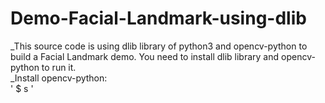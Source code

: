 # Demo-Facial-Landmark-using-dlib

_This source code is using dlib library of python3 and opencv-python to build a Facial Landmark demo. You need to install dlib library and opencv-python to run it.  
_Install opencv-python:  
' $ s '
